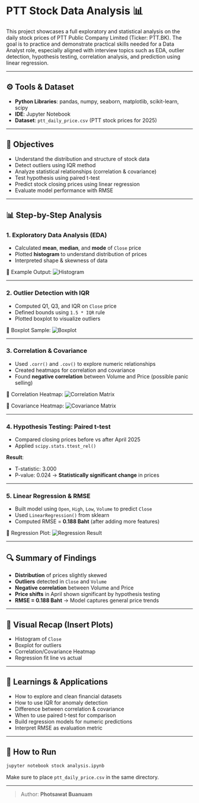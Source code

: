 # PTT Stock Data Analysis 📊

This project showcases a full exploratory and statistical analysis on the daily stock prices of PTT Public Company Limited (Ticker: PTT.BK). The goal is to practice and demonstrate practical skills needed for a Data Analyst role, especially aligned with interview topics such as EDA, outlier detection, hypothesis testing, correlation analysis, and prediction using linear regression.

---

## ⚙️ Tools & Dataset
- **Python Libraries**: pandas, numpy, seaborn, matplotlib, scikit-learn, scipy
- **IDE**: Jupyter Notebook
- **Dataset**: `ptt_daily_price.csv` (PTT stock prices for 2025)

---

## 🎯 Objectives
- Understand the distribution and structure of stock data
- Detect outliers using IQR method
- Analyze statistical relationships (correlation & covariance)
- Test hypothesis using paired t-test
- Predict stock closing prices using linear regression
- Evaluate model performance with RMSE

---

## 📊 Step-by-Step Analysis

### 1. Exploratory Data Analysis (EDA)
- Calculated **mean**, **median**, and **mode** of `Close` price
- Plotted **histogram** to understand distribution of prices
- Interpreted shape & skewness of data

📌 Example Output:
![Histogram](images/Histogram.png)

---

### 2. Outlier Detection with IQR
- Computed Q1, Q3, and IQR on `Close` price
- Defined bounds using `1.5 * IQR` rule
- Plotted boxplot to visualize outliers

📌 Boxplot Sample:
![Boxplot](images/Boxplot.png)

---

### 3. Correlation & Covariance
- Used `.corr()` and `.cov()` to explore numeric relationships
- Created heatmaps for correlation and covariance
- Found **negative correlation** between Volume and Price (possible panic selling)

📌 Correlation Heatmap:
![Correlation Matrix](images/Correlation_Matrix.png)

📌 Covariance Heatmap:
![Covariance Matrix](images/Covariance_Matrix.png)

---

### 4. Hypothesis Testing: Paired t-test
- Compared closing prices before vs after April 2025
- Applied `scipy.stats.ttest_rel()`

**Result**:
- T-statistic: 3.000
- P-value: 0.024 → **Statistically significant change** in prices

---

### 5. Linear Regression & RMSE
- Built model using `Open`, `High`, `Low`, `Volume` to predict `Close`
- Used `LinearRegression()` from sklearn
- Computed RMSE = **0.188 Baht** (after adding more features)

📌 Regression Plot:
![Regression Result](images/Prediction_Graph.png)

---

## 🔍 Summary of Findings
- **Distribution** of prices slightly skewed
- **Outliers** detected in `Close` and `Volume`
- **Negative correlation** between Volume and Price
- **Price shifts** in April shown significant by hypothesis testing
- **RMSE = 0.188 Baht** → Model captures general price trends

---

## 📸 Visual Recap (Insert Plots)
- Histogram of `Close`
- Boxplot for outliers
- Correlation/Covariance Heatmap
- Regression fit line vs actual

---

## 🧠 Learnings & Applications
- How to explore and clean financial datasets
- How to use IQR for anomaly detection
- Difference between correlation & covariance
- When to use paired t-test for comparison
- Build regression models for numeric predictions
- Interpret RMSE as evaluation metric

---

## 🚀 How to Run
```bash
jupyter notebook stock analysis.ipynb
```
Make sure to place `ptt_daily_price.csv` in the same directory.

---

> Author: **Photsawat Buanuam**  